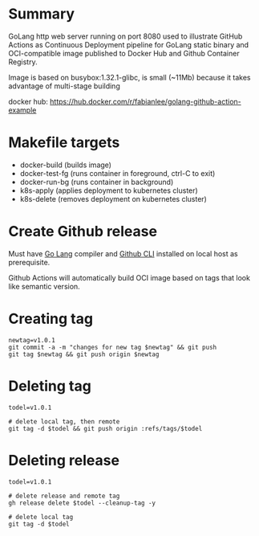 # Summary

GoLang http web server running on port 8080 used to illustrate GitHub Actions as Continuous Deployment pipeline for GoLang static binary and OCI-compatible image published to Docker Hub and Github Container Registry.

Image is based on busybox:1.32.1-glibc, is small (~11Mb) because it takes advantage of multi-stage building

docker hub: https://hub.docker.com/r/fabianlee/golang-github-action-example

# Makefile targets
* docker-build (builds image)
* docker-test-fg (runs container in foreground, ctrl-C to exit)
* docker-run-bg (runs container in background)
* k8s-apply (applies deployment to kubernetes cluster)
* k8s-delete (removes deployment on kubernetes cluster)

# Create Github release

Must have [Go Lang](https://fabianlee.org/2022/10/29/golang-installing-the-go-programming-language-on-ubuntu-22-04/) compiler and [Github CLI](https://fabianlee.org/2022/04/21/github-cli-tool-for-repository-operations/) installed on local host as prerequisite.

Github Actions will automatically build OCI image based on tags that look like semantic version.

# Creating tag

```
newtag=v1.0.1
git commit -a -m "changes for new tag $newtag" && git push
git tag $newtag && git push origin $newtag
```

# Deleting tag

```
todel=v1.0.1

# delete local tag, then remote
git tag -d $todel && git push origin :refs/tags/$todel
```

# Deleting release

```
todel=v1.0.1

# delete release and remote tag
gh release delete $todel --cleanup-tag -y

# delete local tag
git tag -d $todel
```





